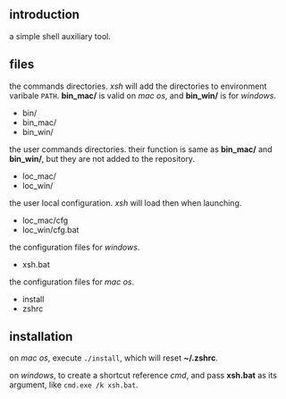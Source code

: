 ## introduction

a simple shell auxiliary tool.

## files

the commands directories.
*xsh* will add the directories to environment varibale `PATH`.
**bin_mac/** is valid on *mac os*, and **bin_win/** is for *windows*.

- bin/
- bin_mac/
- bin_win/

the user commands directories.
their function is same as **bin_mac/** and **bin_win/**,
but they are not added to the repository.

- loc_mac/
- loc_win/

the user local configuration. *xsh* will load then when launching.

- loc_mac/cfg
- loc_win/cfg.bat

the configuration files for *windows*.

- xsh.bat

the configuration files for *mac os*.

- install
- zshrc

## installation

on *mac os*, execute `./install`, which will reset **~/.zshrc**.

on *windows*, to create a shortcut reference *cmd*,
and pass **xsh.bat** as its argument, like `cmd.exe /k xsh.bat`.
